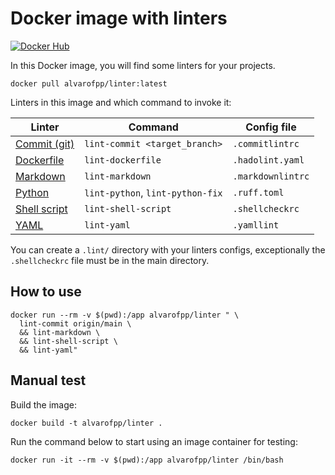 # Docker image with linters

[![Docker Hub](https://img.shields.io/badge/-Docker_Hub-0062cc?style=for-the-badge&logo=Docker&logoColor=white)][docker-hub]

In this Docker image, you will find some linters for your projects.

```shell
docker pull alvarofpp/linter:latest
```

Linters in this image and which command to invoke it:

| Linter                          | Command                          | Config file       |
|---------------------------------|----------------------------------|-------------------|
| [Commit (git)][linter-commit]   | `lint-commit <target_branch>`    | `.commitlintrc`   |
| [Dockerfile][linter-dockerfile] | `lint-dockerfile`                | `.hadolint.yaml`  |
| [Markdown][linter-markdown]     | `lint-markdown`                  | `.markdownlintrc` |
| [Python][linter-python]         | `lint-python`, `lint-python-fix` | `.ruff.toml`      |
| [Shell script][linter-shell]    | `lint-shell-script`              | `.shellcheckrc`   |
| [YAML][linter-yaml]             | `lint-yaml`                      | `.yamllint`       |

You can create a `.lint/` directory with your linters configs,
exceptionally the `.shellcheckrc` file must be in the main directory.

## How to use

```shell
docker run --rm -v $(pwd):/app alvarofpp/linter " \
  lint-commit origin/main \
  && lint-markdown \
  && lint-shell-script \
  && lint-yaml"
```

## Manual test

Build the image:

```shell
docker build -t alvarofpp/linter .
```

Run the command below to start using an image container for testing:

```shell
docker run -it --rm -v $(pwd):/app alvarofpp/linter /bin/bash
```

[docker-hub]: https://hub.docker.com/r/alvarofpp/linter
[linter-commit]: https://github.com/conventional-changelog/commitlint
[linter-dockerfile]: https://github.com/hadolint/hadolint
[linter-markdown]: https://github.com/igorshubovych/markdownlint-cli
[linter-python]: https://github.com/astral-sh/ruff
[linter-shell]: https://github.com/koalaman/shellcheck
[linter-yaml]: https://github.com/adrienverge/yamllint
